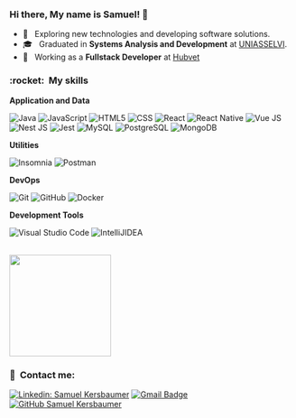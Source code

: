 
<h3> Hi there, My name is Samuel! 👋 </h3>

- 🤔 &nbsp; Exploring new technologies and developing software solutions.
- 🎓 &nbsp; Graduated in **Systems Analysis and Development** at <a href="https://portal.uniasselvi.com.br/">UNIASSELVI</a>.
- 💼 &nbsp; Working as a **Fullstack Developer** at <a href="https://portal.uniasselvi.com.br/">Hubvet</a>
<!-- - 🌱 &nbsp; Aprendendo mais sobre **TECNOLOGIAS QUE VOCÊ ESTÁ APRENDENDO**. -->

<h3> :rocket: &nbsp;My skills </h3>

**Application and Data**

  ![Java](https://img.shields.io/badge/-Java-333333?style=flat&logo=java&logoColor=007396)
  ![JavaScript](https://img.shields.io/badge/-JavaScript-333333?style=flat&logo=javascript)
  ![HTML5](https://img.shields.io/badge/-HTML5-333333?style=flat&logo=HTML5)
  ![CSS](https://img.shields.io/badge/-CSS-333333?style=flat&logo=CSS3&logoColor=1572B6)
  ![React](https://img.shields.io/badge/-React-333333?style=flat&logo=react)
  ![React Native](https://img.shields.io/badge/-React%20Native-333333?style=flat&logo=react)
  ![Vue JS](https://img.shields.io/badge/-Vue%20JS-333333?style=flat&logo=vuejs)
  ![Nest JS](https://img.shields.io/badge/-Nest%20JS-333333?style=flat&logo=nestjs)
  ![Jest](https://img.shields.io/badge/-Jest-333333?style=flat&logo=jest)
  ![MySQL](https://img.shields.io/badge/-MySQL-333333?style=flat&logo=mysql)
  ![PostgreSQL](https://img.shields.io/badge/-PostgreSQL-333333?style=flat&logo=postgresql)
  ![MongoDB](https://img.shields.io/badge/-MongoDB-333333?style=flat&logo=mongodb)

**Utilities**

  ![Insomnia](https://img.shields.io/badge/-Insomnia-333333?style=flat&logo=insomnia)
  ![Postman](https://img.shields.io/badge/-Postman-333333?style=flat&logo=postman)

**DevOps**

  ![Git](https://img.shields.io/badge/-Git-333333?style=flat&logo=git)
  ![GitHub](https://img.shields.io/badge/-GitHub-333333?style=flat&logo=github)
  ![Docker](https://img.shields.io/badge/-Docker-333333?style=flat&logo=docker)

**Development Tools**

  ![Visual Studio Code](https://img.shields.io/badge/-Visual%20Studio%20Code-333333?style=flat&logo=visual-studio-code&logoColor=007ACC)
  ![IntelliJIDEA](https://img.shields.io/badge/-IntelliJ_IDEA-333333?style=flat&logo=intellijidea&logoColor=2C2255)

<br/>

<a href="https://github.com/samukatb">
  <img height="180em" src="https://github-readme-stats.vercel.app/api?username=samukatb&theme=dracula&show_icons=true&count_private=true" />
</a>

<br/>

<h3> 📩 &nbsp;Contact me: </h3> 

[![Linkedin: Samuel Kersbaumer](https://img.shields.io/badge/-Samuel_Kersbaumer-blue?style=flat-square&logo=Linkedin&logoColor=white&link=https://www.linkedin.com/in/samuel-kersbaumer/)](https://www.linkedin.com/in/samuel-kersbaumer/)
[![Gmail Badge](https://img.shields.io/badge/-samuel.kersbaumer@gmail.com-006bed?style=flat-square&logo=Gmail&logoColor=white&link=mailto:samuel.kersbaumer@gmail.com)](mailto:samuel.kersbaumer@gmail.com)
[![GitHub Samuel Kersbaumer]( https://img.shields.io/github/followers/samukatb?label=follow&style=social)](https://github.com/samukatb/)
